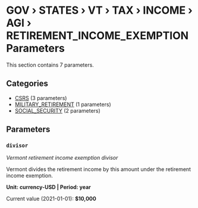 # GOV › STATES › VT › TAX › INCOME › AGI › RETIREMENT_INCOME_EXEMPTION Parameters

This section contains 7 parameters.

## Categories

- [CSRS](csrs/index.md) (3 parameters)
- [MILITARY_RETIREMENT](military_retirement/index.md) (1 parameters)
- [SOCIAL_SECURITY](social_security/index.md) (2 parameters)

## Parameters

### `divisor`
*Vermont retirement income exemption divisor*

Vermont divides the retirement income by this amount under the retirement income exemption.

**Unit: currency-USD | Period: year**

Current value (2021-01-01): **$10,000**

